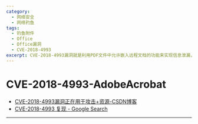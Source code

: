 ```yaml
---
category:
  - 网络安全
  - 网络钓鱼
tags:
  - 钓鱼附件
  - Office
  - Office漏洞
  - CVE-2018-4993
excerpt: CVE-2018-4993漏洞就是利用PDF文件中允许嵌入远程文档的功能来实现信息泄漏，该漏洞利用关键字进行构造访问外部链接。
---
```


# CVE-2018-4993-AdobeAcrobat

- [CVE-2018-4993漏洞正在用于攻击+资源-CSDN博客](https://blog.csdn.net/blackorbird/article/details/102462336)
- [CVE-2018-4993 复现 - Google Search](https://www.google.com/search?q=CVE-2018-4993+复现&sca_esv=04924ece6d4cc8bb&sxsrf=ADLYWIK6kPpI8GAhxlla-dTnvMDeWvzoEQ%3A1719542433307&source=hp&ei=oSJ-ZvzoELO9vr0Pvqeh8QY&iflsig=AL9hbdgAAAAAZn4wscmLxg7zjLXNyOq3q2dE8AYmy6oT&ved=0ahUKEwi8vaXfov2GAxWznq8BHb5TKG4Q4dUDCBY&uact=5&oq=CVE-2018-4993+复现&gs_lp=Egdnd3Mtd2l6IhRDVkUtMjAxOC00OTkzIOWkjeeOsDIIEAAYgAQYogRI1QJQAFgAcAB4AJABAJgBb6ABb6oBAzAuMbgBA8gBAPgBAvgBAZgCAaACc5gDAJIHAzAuMaAHdQ&sclient=gws-wiz)

---

